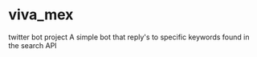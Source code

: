 # viva_mex
twitter bot project
A simple bot that reply's to specific keywords found in the search API
